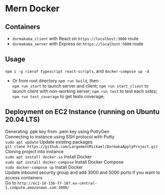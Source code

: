 # Mern Docker

## Containers

* `dormakaba_client` with React on `https://localhost:3000` route
* `dormakaba_server` with Express on `https://localhost:5000` route

## Usage

`npm i -g rimraf typescript react-scripts`, and `docker-compose up -d`
* Or from root directory
`npm run build`, then :  
`npm run start` to launch server and client;
`npm run start_client` to launch client with non-working server;
`npm run test` to test each sides;
`npm run test_coverage` to get tests coverage;

## Deployment on EC2 Instance (running on Ubuntu 20.04 LTS)

Generating .ppk key from .pem key using PuttyGen<br>
Connecting to instance using SSH protocol with Putty<br>
`sudo apt update` Update existing packages<br>
`git clone https://github.com/LargementMickael/DormakaApplyProject.git` Cloning project into instance<br>
`sudo apt install docker.io` Install Docker<br>
`sudo apt install docker-compose` Install Docker Compose<br>
`sudo docker-compose up` Install Docker<br>
Update inbound security group and add 3000 and 5000 ports if you want to access containers<br>
Go to `http://ec2-18-156-77-107.eu-central-1.compute.amazonaws.com:3000/`